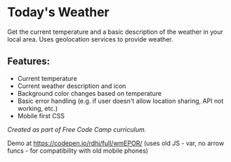 # Today's Weather
Get the current temperature and a basic description of the weather in your local area. Uses geolocation services to provide weather.

## Features:
- Current temperature
- Current weather description and icon
- Background color changes based on temperature
- Basic error handling (e.g. if user doesn't allow location sharing, API not working, etc.)
- Mobile first CSS

*Created as part of Free Code Camp curriculum.*

Demo at https://codepen.io/rdhi/full/wmEPOR/ (uses old JS - var, no arrow funcs - for compatibility with old mobile phones)
